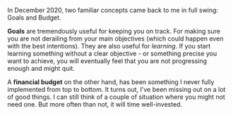 In December 2020, two familiar concepts came back to me in full swing: Goals and Budget. 

**Goals** are tremendously useful for keeping you on track. For making sure you are not derailing from your main objectives (which could happen even with the best intentions).
They are also useful for *learning*. If you start learning something without a clear objective - or something precise you want to achieve, you will eventually feel that you are not progressing enough and might quit. 

A **financial budget** on the other hand, has been something I never fully implemented from top to bottom. It turns out, I've been missing out on a lot of good things. I can still think of a couple of situation where you might not need one. But more often than not, it will time well-invested. 

